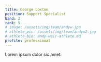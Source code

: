 ```yaml
---
title: George Loxton
position: Support Specialist
band: 2
rank: 5
# image: /assets/img/team/andyw.jpg
# athlete_pic: /assets/img/team/andyw2.jpg
# athlete_bio: andy-weir-athlete.md
profile: professional
---
```


Lorem ipsum dolor sic amet. 

